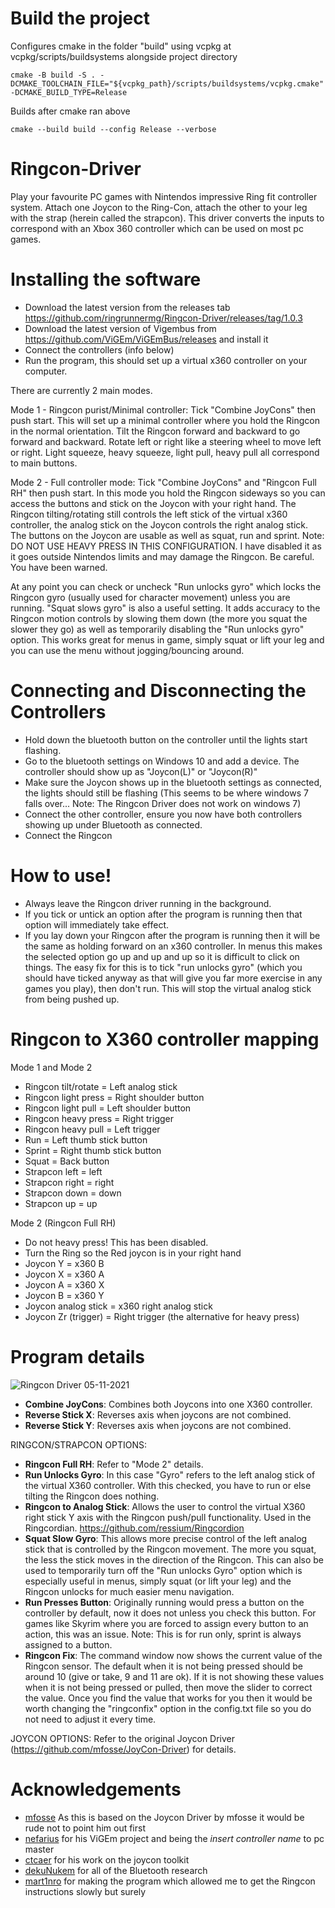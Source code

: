 # Build the project
Configures cmake in the folder "build" using vcpkg at vcpkg/scripts/buildsystems alongside project directory
```
cmake -B build -S . -DCMAKE_TOOLCHAIN_FILE="${vcpkg_path}/scripts/buildsystems/vcpkg.cmake" -DCMAKE_BUILD_TYPE=Release
```
Builds after cmake ran above
```
cmake --build build --config Release --verbose 
```
# Ringcon-Driver
Play your favourite PC games with Nintendos impressive Ring fit controller system. Attach one Joycon to the Ring-Con, attach the other to your leg with the strap (herein called the strapcon). This driver converts the inputs to correspond with an Xbox 360 controller which can be used on most pc games.


# Installing the software
 * Download the latest version from the releases tab https://github.com/ringrunnermg/Ringcon-Driver/releases/tag/1.0.3
 * Download the latest version of Vigembus from https://github.com/ViGEm/ViGEmBus/releases and install it
 * Connect the controllers (info below) 
 * Run the program, this should set up a virtual x360 controller on your computer.
 
There are currently 2 main modes.

Mode 1 - Ringcon purist/Minimal controller: Tick "Combine JoyCons" then push start. This will set up a minimal controller where you hold the Ringcon in the normal orientation. Tilt the Ringcon forward and backward to go forward and backward. Rotate left or right like a steering wheel to move left or right. Light squeeze, heavy squeeze, light pull, heavy pull all correspond to main buttons.

Mode 2 - Full controller mode: Tick "Combine JoyCons" and "Ringcon Full RH" then push start. In this mode you hold the Ringcon sideways so you can access the buttons and stick on the Joycon with your right hand. The Ringcon tilting/rotating still controls the left stick of the virtual x360 controller, the analog stick on the Joycon controls the right analog stick. The buttons on the Joycon are usable as well as squat, run and sprint. Note: DO NOT USE HEAVY PRESS IN THIS CONFIGURATION. I have disabled it as it goes outside Nintendos limits and may damage the Ringcon. Be careful. You have been warned.

At any point you can check or uncheck "Run unlocks gyro" which locks the Ringcon gyro (usually used for character movement) unless you are running.
"Squat slows gyro" is also a useful setting. It adds accuracy to the Ringcon motion controls by slowing them down (the more you squat the slower they go) as well as temporarily disabling the "Run unlocks gyro" option. This works great for menus in game, simply squat or lift your leg and you can use the menu without jogging/bouncing around.

# Connecting and Disconnecting the Controllers
 * Hold down the bluetooth button on the controller until the lights start flashing.
 * Go to the bluetooth settings on Windows 10 and add a device. The controller should show up as "Joycon(L)" or "Joycon(R)"
 * Make sure the Joycon shows up in the bluetooth settings as connected, the lights should still be flashing (This seems to be where windows 7 falls over... Note: The Ringcon Driver does not work on windows 7)
 * Connect the other controller, ensure you now have both controllers showing up under Bluetooth as connected.
 * Connect the Ringcon

# How to use!
 * Always leave the Ringcon driver running in the background.
 * If you tick or untick an option after the program is running then that option will immediately take effect.
 * If you lay down your Ringcon after the program is running then it will be the same as holding forward on an x360 controller. In menus this makes the selected option go up and up and up so it is difficult to click on things. The easy fix for this is to tick "run unlocks gyro" (which you should have ticked anyway as that will give you far more exercise in any games you play), then don't run. This will stop the virtual analog stick from being pushed up. 

# Ringcon to X360 controller mapping
Mode 1 and Mode 2
 * Ringcon tilt/rotate = Left analog stick
 * Ringcon light press = Right shoulder button
 * Ringcon light pull = Left shoulder button
 * Ringcon heavy press = Right trigger
 * Ringcon heavy pull = Left trigger
 * Run = Left thumb stick button
 * Sprint = Right thumb stick button
 * Squat = Back button
 * Strapcon left = left
 * Strapcon right = right
 * Strapcon down = down
 * Strapcon up = up

Mode 2 (Ringcon Full RH)
 * Do not heavy press! This has been disabled.
 * Turn the Ring so the Red joycon is in your right hand
 * Joycon Y = x360 B
 * Joycon X = x360 A
 * Joycon A = x360 X
 * Joycon B = x360 Y
 * Joycon analog stick = x360 right analog stick
 * Joycon Zr (trigger) = Right trigger (the alternative for heavy press)

# Program details
![Ringcon Driver 05-11-2021](https://user-images.githubusercontent.com/75189281/140483402-57fec14c-95b2-442f-b0b8-adad931105dc.PNG)


* **Combine JoyCons**: Combines both Joycons into one X360 controller. 
* **Reverse Stick X**: Reverses axis when joycons are not combined.
* **Reverse Stick Y**: Reverses axis when joycons are not combined.

RINGCON/STRAPCON OPTIONS:
* **Ringcon Full RH**: Refer to "Mode 2" details.
* **Run Unlocks Gyro**: In this case "Gyro" refers to the left analog stick of the virtual X360 controller. With this checked, you have to run or else tilting the Ringcon does nothing.
* **Ringcon to Analog Stick**: Allows the user to control the virtual X360 right stick Y axis with the Ringcon push/pull functionality. Used in the Ringcordian. https://github.com/ressium/Ringcordion
* **Squat Slow Gyro**: This allows more precise control of the left analog stick that is controlled by the Ringcon movement. The more you squat, the less the stick moves in the direction of the Ringcon. This can also be used to temporarily turn off the "Run unlocks Gyro" option which is especially useful in menus, simply squat (or lift your leg) and the Ringcon unlocks for much easier menu navigation.
* **Run Presses Button**: Originally running would press a button on the controller by default, now it does not unless you check this button. For games like Skyrim where you are forced to assign every button to an action, this was an issue. Note: This is for run only, sprint is always assigned to a button.
* **Ringcon Fix**: The command window now shows the current value of the Ringcon sensor. The default when it is not being pressed should be around 10 (give or take, 9 and 11 are ok). If it is not showing these values when it is not being pressed or pulled, then move the slider to correct the value. Once you find the value that works for you then it would be worth changing the "ringconfix" option in the config.txt file so you do not need to adjust it every time.

JOYCON OPTIONS:
Refer to the original Joycon Driver (https://github.com/mfosse/JoyCon-Driver) for details.

# Acknowledgements
- [mfosse](https://github.com/mfosse/JoyCon-Driver) As this is based on the Joycon Driver by mfosse it would be rude not to point him out first 
- [nefarius](https://github.com/ViGEm/ViGEmBus) for his ViGEm project and being the *insert controller name* to pc master
- [ctcaer](https://github.com/CTCaer/jc_toolkit) for his work on the joycon toolkit
- [dekuNukem](https://github.com/dekuNukem/Nintendo_Switch_Reverse_Engineering) for all of the Bluetooth research
- [mart1nro](https://github.com/mart1nro/joycontrol) for making the program which allowed me to get the Ringcon instructions slowly but surely


